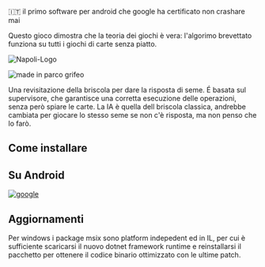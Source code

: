 :it: il primo software per android che google ha certificato non crashare mai

Questo gioco dimostra che la teoria dei giochi è vera: l'algorimo brevettato funziona su tutti i giochi di carte senza piatto.


![Napoli-Logo](https://github.com/user-attachments/assets/485755c8-376c-4778-b9ba-80f6cb204142)

![made in parco grifeo](https://github.com/user-attachments/assets/8f3e561e-6002-4dd8-bc50-888c14a1dfe3)


Una revisitazione della briscola per dare la risposta di seme.
É basata sul supervisore, che garantisce una corretta esecuzione delle operazioni, senza però spiare le carte.
La IA è quella dell briscola classica, andrebbe cambiata per giocare lo stesso seme se non c'è risposta, ma non penso che lo farò.

## Come installare

## Su Android

[![google](https://play.google.com/intl/it_it/badges/static/images/badges/en_badge_web_generic.png)](https://play.google.com/store/apps/details?id=org.altervista.numerone.trumpsuitgameknocked)

## Aggiornamenti

Per windows i package msix sono platform indepedent ed in IL, per cui è sufficiente scaricarsi il nuovo dotnet framework runtime e reinstallarsi il pacchetto per ottenere il codice binario ottimizzato con le ultime patch.
